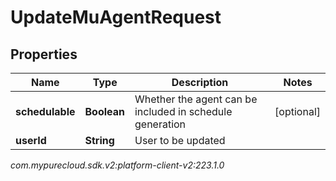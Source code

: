 # UpdateMuAgentRequest


## Properties

| Name | Type | Description | Notes |
| ------------ | ------------- | ------------- | ------------- |
| **schedulable** | **Boolean** | Whether the agent can be included in schedule generation |  [optional] |
| **userId** | **String** | User to be updated |  |




_com.mypurecloud.sdk.v2:platform-client-v2:223.1.0_
